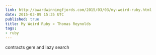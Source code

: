 ```yaml
---
link: http://awardwinningfjords.com/2015/03/03/my-weird-ruby.html
date: 2015-03-09 15:35 UTC
published: true
title: My Weird Ruby « Thomas Reynolds
tags:
- ruby
---
```


contracts gem and lazy search
